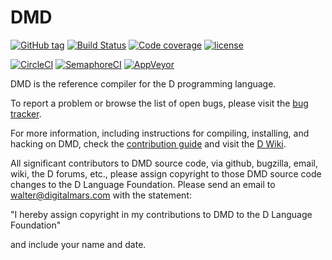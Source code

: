 DMD
===

[![GitHub tag](https://img.shields.io/github/tag/dlang/dmd.svg?maxAge=86400)](https://github.com/dlang/dmd/releases)
[![Build Status](https://travis-ci.org/dlang/dmd.svg?branch=master)](https://travis-ci.org/dlang/dmd)
[![Code coverage](https://img.shields.io/codecov/c/github/dlang/dmd.svg?maxAge=86400)](https://codecov.io/gh/dlang/dmd)
[![license](https://img.shields.io/github/license/dlang/dmd.svg)](https://github.com/dlang/dmd/blob/master/LICENSE.txt)

[![CircleCI](https://circleci.com/gh/dlang/dmd/tree/master.svg?style=svg)](https://circleci.com/gh/dlang/dmd/tree/master)
[![SemaphoreCI](https://semaphoreci.com/api/v1/wilzbach/dmd-2/branches/master/badge.svg)](https://semaphoreci.com/wilzbach/dmd-2)
[![AppVeyor](https://ci.appveyor.com/api/projects/status/mv0y9lqyk7jh0x8d?svg=true)](https://ci.appveyor.com/project/greenify/dmd)

DMD is the reference compiler for the D programming language.

To report a problem or browse the list of open bugs, please visit the
[bug tracker](http://issues.dlang.org/).

For more information, including instructions for compiling, installing, and
hacking on DMD, check the [contribution guide](CONTRIBUTING.md) and
visit the [D Wiki](http://wiki.dlang.org/DMD).

All significant contributors to DMD source code, via github, bugzilla, email,
wiki, the D forums, etc., please assign copyright to those
DMD source code changes to the D Language Foundation. Please send
an email to walter@digitalmars.com with the statement:

"I hereby assign copyright in my contributions to DMD to the D Language Foundation"

and include your name and date.
